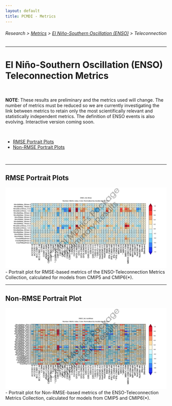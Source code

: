 ```yaml
---
layout: default
title: PCMDI - Metrics
---
```

###### Research > [Metrics][Metrics] > [El Niño-Southern Oscillation (ENSO)][description_enso] > Teleconnection
---

# El Niño-Southern Oscillation (ENSO) Teleconnection Metrics
<br/>

**NOTE**: These results are preliminary and the metrics used will change. The number of metrics must be reduced so we are currently investigating the link between metrics to retain only the most scientifically relevant and statistically independent metrics. The definition of ENSO events is also evolving. Interactive version coming soon.

<br/>

- [RMSE Portrait Plots](#rmse)
- [Non-RMSE Portrait Plots](#nonrmse)

<br/>

---

## <a name="rmse"></a>RMSE Portrait Plots
<img src="ENSO_tel_cmip_5and6_Rmse_PP_SidebySide_annotated.png">
- Portrait plot for RMSE-based metrics of the ENSO-Teleconnection Metrics Collection, calculated for models from CMIP5 and CMIP6(*).

---
## <a name="nonrmse"></a> Non-RMSE Portrait Plot
<img src="ENSO_tel_cmip_5and6_nonRmse_PP_SidebySide_annotated.png">
- Portrait plot for Non-RMSE-based metrics of the ENSO-Teleconnection Metrics Collection, calculated for models from CMIP5 and CMIP6(*).



[Metrics]:{{site.baseurl}}/research/metrics/index.html
[description_enso]: {{site.baseurl}}/research/metrics/plot_description_enso.html
[rmse]: {{site.baseurl}}/research/metrics/enso/ENSO_tel_cmip_5and6_Rmse_PP_SidebySide_annotated.png
[nonrmse]: {{site.baseurl}}/research/metrics/enso/ENSO_tel_cmip_5and6_nonRmse_PP_SidebySide_annotated.png
